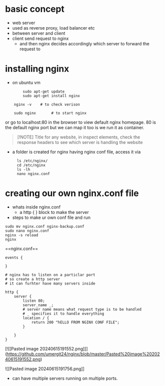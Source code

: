 # basic concept
- web server
- used as reverse proxy, load balancer etc
- between server and client
- client send request to nginx
	- and then nginx decides accordingly which server to forward the request to

# installing nginx
- on ubuntu vm

```
		sudo apt-get update
		sudo apt-get install nginx
```

		nginx -v    # to check verison
		
		sudo nginx       # to start nginx
		
or go to localhost:80 in the browser to view default nginx homepage. 80 is the default nginx port but we can map it too is we run it as container. 
	
> [!NOTE] Title
> for any website, in inspect elements, check the response headers to see which server is handling the website

- a folder is created for nginx having nginx conf file, access it via

		ls /etc/nginx/
		cd /etc/nginx
		ls -lh
		nano nginx.conf
		
# creating our own nginx.conf file	

- whats inside nginx.conf
	- a http { } block to make the server
- steps to make ur own conf file and run

```
sudo mv nginx.conf nginx-backup.conf
sudo nano nginx.conf
nginx -s reload
nginx
```

==nginx.conf==
```configfile
events {

}

# nginx has to listen on a particlar port 
# so create a http server
# it can furhter have many servers inside

http {
	server {
		listen 80;
		server_name _;   
		# server name means what request type is to be handled  
		# _ specifies it to handle everything
		location / {
			return 200 "hELLO FROM NGINX CONF FILE";
		}
		
	}
}

```

[![[Pasted image 20240615191552.png]]]
(https://github.com/umergit24/nginx/blob/master/Pasted%20image%2020240615191552.png)



![[Pasted image 20240615191756.png]]

- can have multiple servers running on multiple ports.



